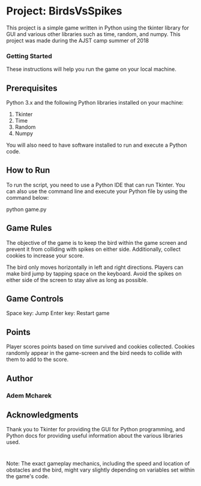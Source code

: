 # Project: BirdsVsSpikes

This project is a simple game written in Python using the tkinter library for GUI and various other libraries such as time, random, and numpy.
This project was made during the AJST camp summer of 2018
### Getting Started
These instructions will help you run the game on your local machine.

## Prerequisites
Python 3.x and the following Python libraries installed on your machine:

1. Tkinter
2. Time
3. Random
4. Numpy

You will also need to have software installed to run and execute a Python code.

## How to Run
To run the script, you need to use a Python IDE that can run Tkinter. You can also use the command line and execute your Python file by using the command below:

python game.py

## Game Rules
The objective of the game is to keep the bird within the game screen and prevent it from colliding with spikes on either side. Additionally, collect cookies to increase your score.

The bird only moves horizontally in left and right directions. Players can make bird jump by tapping space on the keyboard. Avoid the spikes on either side of the screen to stay alive as long as possible.

## Game Controls
Space key: Jump
Enter key: Restart game

## Points
Player scores points based on time survived and cookies collected. Cookies randomly appear in the game-screen and the bird needs to collide with them to add to the score.

## Author
### Adem Mcharek

## Acknowledgments
Thank you to Tkinter for providing the GUI for Python programming, and Python docs for providing useful information about the various libraries used.

#
Note: The exact gameplay mechanics, including the speed and location of obstacles and the bird, might vary slightly depending on variables set within the game's code.
